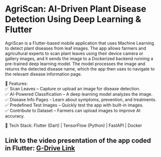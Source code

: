 # AgriScan: AI-Driven Plant Disease Detection Using Deep Learning & Flutter

AgriScan is a Flutter-based mobile application that uses Machine Learning to detect plant diseases from leaf images. The app allows farmers and agricultural experts to scan plant leaves using their device camera or gallery images, and it sends the image to a Dockerized backend running a pre-trained deep learning model. The model processes the image and returns the detected disease name, which the app then uses to navigate to the relevant disease information page.

🔹 Features:  
✅ Scan Leaves – Capture or upload an image for disease detection.  
✅ AI-Powered Classification – A deep learning model analyzes the image.      
✅ Disease Info Pages – Learn about symptoms, prevention, and treatments.  
✅ Predefined Test Images – Quickly test the app with built-in images.  
✅ Contribute to Dataset – Farmers can upload images to improve AI accuracy.  

🚀 Tech Stack: Flutter (Dart) | TensorFlow (Python) | FastAPI | Docker  

## Link to the video presentation of the app coded in Flutter: [G-Drive Link](https://drive.google.com/file/d/14QrvZ7W243P9Eml1vOrxl4XHAGm9yVGJ/view?usp=sharing)

